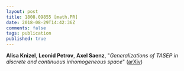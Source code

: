```yaml
---
layout: post
title: 1808.09855 [math.PR]
date: 2018-08-29T14:42:36Z
comments: false
tags: publication
published: true
---
```


<b>Alisa Knizel</b>, <b>Leonid Petrov</b>, <b>Axel Saenz</b>, "<i>Generalizations of TASEP in discrete and continuous inhomogeneous space</i>" ([arXiv](http://arxiv.org/abs/1808.09855v2))
